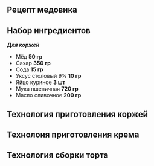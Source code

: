 ## Рецепт медовика 

## Набор ингредиентов 
 *__Для коржей__*
* Мёд **50 гр**
* Сахар **350 гр**
* Сода **15 гр**
* Уксус столовый 9% **10 гр**
* Яйцо куриное **3 шт**
* Мука пшеничная **720 гр**
* Масло сливочное **200 гр**
## Технология приготовления коржей

## Технолоия приготовления крема

## Технология сборки торта

